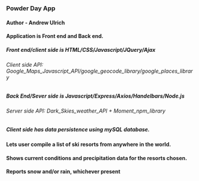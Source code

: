 


### **Powder Day App**  

#### **Author -** **Andrew Ulrich** 

#### Application is Front end and Back end.

##### Front end/client side is HTML/CSS/Javascript/JQuery/Ajax

###### Client side API: Google_Maps_Javascript_API/google_geocode_library/google_places_library

##### Back End/Sever side is Javascript/Express/Axios/Handelbars/Node.js

###### Server side API: Dark_Skies_weather_API  + Moment_npm_library

##### Client side has data persistence using mySQL database.


#### Lets user compile a list of ski resorts from anywhere in the world. 

#### Shows current conditions and precipitation data for the resorts chosen.

#### Reports snow and/or rain, whichever present



